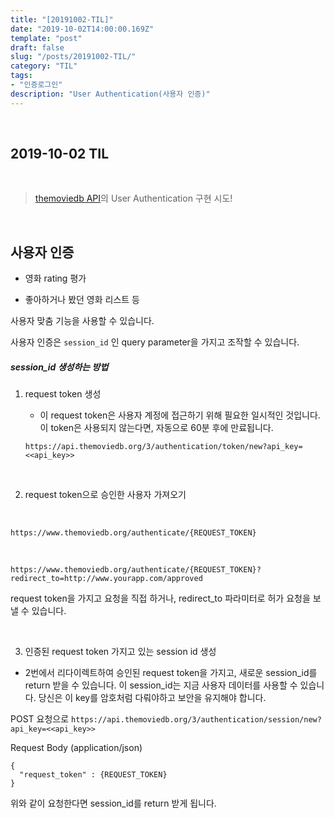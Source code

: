 ```yaml
---
title: "[20191002-TIL]"
date: "2019-10-02T14:00:00.169Z"
template: "post"
draft: false
slug: "/posts/20191002-TIL/"
category: "TIL"
tags:
- "인증로그인"
description: "User Authentication(사용자 인증)"
---
```


<br>

## 2019-10-02 TIL

<br>

> [themoviedb API](https://developers.themoviedb.org/3/getting-started/authentication)의 User Authentication 구현 시도!

<br>

## 사용자 인증

- 영화 rating 평가

- 좋아하거나 봤던 영화 리스트 등

사용자 맞춤 기능을 사용할 수 있습니다.

사용자 인증은 `session_id` 인 query parameter을 가지고 조작할 수 있습니다.

##### session_id 생성하는 방법

1. request token 생성

    - 이 request token은 사용자 계정에 접근하기 위해 필요한 일시적인 것입니다. 이 token은 사용되지 않는다면, 자동으로 60분 후에 만료됩니다.

    `https://api.themoviedb.org/3/authentication/token/new?api_key=<<api_key>>`

<br>

2. request token으로 승인한 사용자 가져오기

<br>

`https://www.themoviedb.org/authenticate/{REQUEST_TOKEN}`

<br>

`https://www.themoviedb.org/authenticate/{REQUEST_TOKEN}?redirect_to=http://www.yourapp.com/approved`


request token을 가지고 요청을 직접 하거나, redirect_to 파라미터로 허가 요청을 보낼 수 있습니다.

<br>

3. 인증된 request token 가지고 있는 session id 생성

- 2번에서 리다이렉트하여 승인된 request token을 가지고, 새로운 session_id를 return 받을 수 있습니다. 이 session_id는 지금 사용자 데이터를 사용할 수 있습니다. 당신은 이 key를 암호처럼 다뤄야하고 보안을 유지해야 합니다.

POST 요청으로
`https://api.themoviedb.org/3/authentication/session/new?api_key=<<api_key>>`

Request Body (application/json)
```
{
  "request_token" : {REQUEST_TOKEN}
}
```

위와 같이 요청한다면 session_id를 return 받게 됩니다.

<br>
